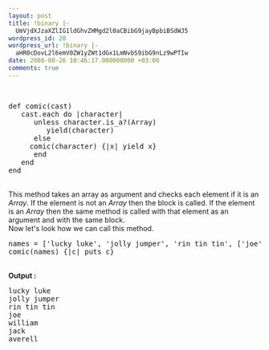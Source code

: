 ```yaml
---
layout: post
title: !binary |-
  UmVjdXJzaXZlIG1ldGhvZHMgd2l0aCBibG9jayBpbiBSdWJ5
wordpress_id: 20
wordpress_url: !binary |-
  aHR0cDovL2l6emV0ZW1yZWt1dGx1LmNvbS9ibG9nLz9wPTIw
date: 2008-08-26 10:46:17.000000000 +03:00
comments: true
---
```

<br />
<pre lang="ruby" colla="+">
def comic(cast)
   cast.each do |character|
      unless character.is_a?(Array)
         yield(character)
      else
	 comic(character) {|x| yield x}
      end
   end
end
</pre>
<br />
This method takes an array as argument and checks each element if it is an <em>Array</em>.
If the element is not an <em>Array</em> then the block is called.
If the element is an <em>Array</em> then the same method is called with that element as an argument and with the same block.
<br />
Now let's look how we can call this method.
<pre lang="ruby" colla="+">
names = ['lucky luke', 'jolly jumper', 'rin tin tin', ['joe', 'william','jack', 'averell']]
comic(names) {|c| puts c}
</pre>
<br />
<strong>Output :</strong>
<pre lang="bash">
lucky luke
jolly jumper
rin tin tin
joe
william
jack
averell
</pre>
